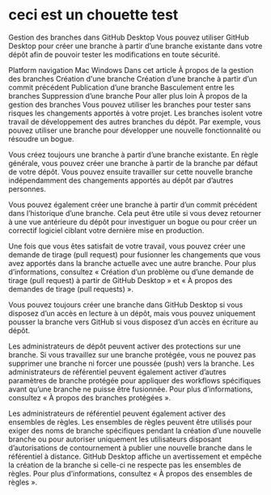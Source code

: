 # ceci est un chouette test
Gestion des branches dans GitHub Desktop
Vous pouvez utiliser GitHub Desktop pour créer une branche à partir d’une branche existante dans votre dépôt afin de pouvoir tester les modifications en toute sécurité.

Platform navigation
Mac
Windows
Dans cet article
À propos de la gestion des branches
Création d'une branche
Création d’une branche à partir d’un commit précédent
Publication d’une branche
Basculement entre les branches
Suppression d’une branche
Pour aller plus loin
À propos de la gestion des branches
Vous pouvez utiliser les branches pour tester sans risques les changements apportés à votre projet. Les branches isolent votre travail de développement des autres branches du dépôt. Par exemple, vous pouvez utiliser une branche pour développer une nouvelle fonctionnalité ou résoudre un bogue.

Vous créez toujours une branche à partir d’une branche existante. En règle générale, vous pouvez créer une branche à partir de la branche par défaut de votre dépôt. Vous pouvez ensuite travailler sur cette nouvelle branche indépendamment des changements apportés au dépôt par d’autres personnes.

Vous pouvez également créer une branche à partir d’un commit précédent dans l’historique d’une branche. Cela peut être utile si vous devez retourner à une vue antérieure du dépôt pour investiguer un bogue ou pour créer un correctif logiciel ciblant votre dernière mise en production.

Une fois que vous êtes satisfait de votre travail, vous pouvez créer une demande de tirage (pull request) pour fusionner les changements que vous avez apportés dans la branche actuelle avec une autre branche. Pour plus d’informations, consultez « Création d’un problème ou d’une demande de tirage (pull request) à partir de GitHub Desktop » et « À propos des demandes de tirage (pull requests) ».

Vous pouvez toujours créer une branche dans GitHub Desktop si vous disposez d’un accès en lecture à un dépôt, mais vous pouvez uniquement pousser la branche vers GitHub si vous disposez d’un accès en écriture au dépôt.

Les administrateurs de dépôt peuvent activer des protections sur une branche. Si vous travaillez sur une branche protégée, vous ne pouvez pas supprimer une branche ni forcer une poussée (push) vers la branche. Les administrateurs de référentiel peuvent également activer d’autres paramètres de branche protégée pour appliquer des workflows spécifiques avant qu’une branche ne puisse être fusionnée. Pour plus d’informations, consultez « À propos des branches protégées ».

Les administrateurs de référentiel peuvent également activer des ensembles de règles. Les ensembles de règles peuvent être utilisés pour exiger des noms de branche spécifiques pendant la création d’une nouvelle branche ou pour autoriser uniquement les utilisateurs disposant d’autorisations de contournement à publier une nouvelle branche dans le référentiel à distance. GitHub Desktop affiche un avertissement et empêche la création de la branche si celle-ci ne respecte pas les ensembles de règles. Pour plus d’informations, consultez « À propos des ensembles de règles ».
